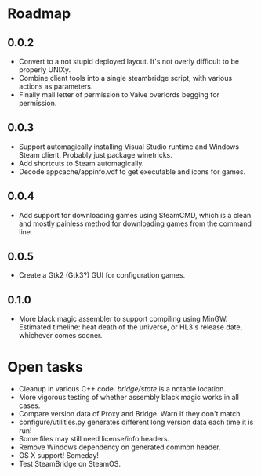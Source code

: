 # Roadmap

## 0.0.2

* Convert to a not stupid deployed layout.  It's not overly difficult
  to be properly UNIXy.
* Combine client tools into a single steambridge script, with various
  actions as parameters.
* Finally mail letter of permission to Valve overlords begging for permission.

## 0.0.3

* Support automagically installing Visual Studio runtime and Windows
  Steam client.  Probably just package winetricks.
* Add shortcuts to Steam automagically.
* Decode appcache/appinfo.vdf to get executable and icons for games.

## 0.0.4

* Add support for downloading games using SteamCMD, which is a clean
  and mostly painless method for downloading games from the command line.

## 0.0.5

* Create a Gtk2 (Gtk3?) GUI for configuration games.

## 0.1.0

* More black magic assembler to support compiling using MinGW.
  Estimated timeline: heat death of the universe, or HL3's release date,
  whichever comes sooner.

# Open tasks

* Cleanup in various C++ code.  *bridge/state* is a notable location.
* More vigorous testing of whether assembly black magic works in all cases.
* Compare version data of Proxy and Bridge.  Warn if they don't match.
* configure/utilities.py generates different long version data each time
  it is run!
* Some files may still need license/info headers.
* Remove Windows dependency on generated common header.
* OS X support!  Someday!
* Test SteamBridge on SteamOS.

